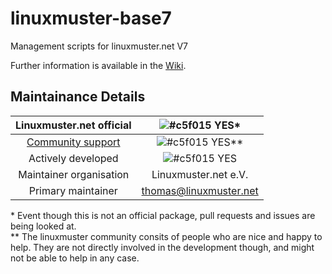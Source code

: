 # linuxmuster-base7
Management scripts for linuxmuster.net V7

Further information is available in the [Wiki](https://github.com/linuxmuster/linuxmuster-base7/wiki).

## Maintainance Details
    
Linuxmuster.net official | ![#c5f015](https://via.placeholder.com/15/c5f015/000000?text=+)  YES*
:---: | :---: 
[Community support](https://ask.linuxmuster.net) | ![#c5f015](https://via.placeholder.com/15/c5f015/000000?text=+)  YES**
Actively developed | ![#c5f015](https://via.placeholder.com/15/c5f015/000000?text=+)  YES
Maintainer organisation |  Linuxmuster.net e.V.  
Primary maintainer | thomas@linuxmuster.net  
    
\* Event though this is not an official package, pull requests and issues are being looked at.  
** The linuxmuster community consits of people who are nice and happy to help. They are not directly involved in the development though, and might not be able to help in any case.

